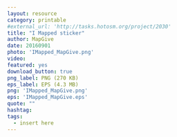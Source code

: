 ```yaml
---
layout: resource
category: printable
#external_url: 'http://tasks.hotosm.org/project/2030'
title: "I Mapped sticker"
author: MapGive
date: 20160901
photo: 'IMapped_MapGive.png'
video: 
featured: yes
download_button: true
png_label: PNG (270 KB)
eps_label: EPS (4.3 MB)
png: 'IMapped_MapGive.png'
eps: 'IMapped_MapGive.eps'
quote: ""
hashtag:
tags:
  - insert here
---
```

